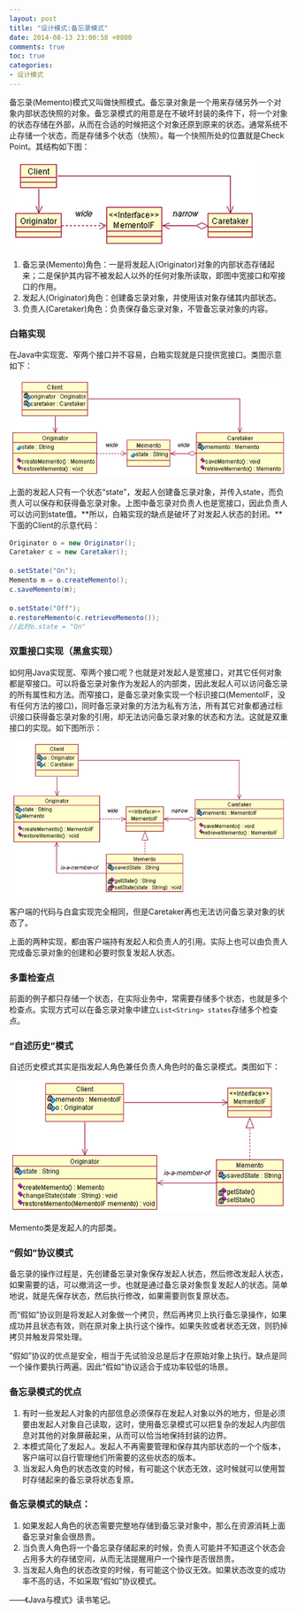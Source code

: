 ```yaml
---
layout: post
title: "设计模式:备忘录模式"
date: 2014-08-13 23:00:58 +0800
comments: true
toc: true
categories: 
- 设计模式
---
```


备忘录(Memento)模式又叫做快照模式。备忘录对象是一个用来存储另外一个对象内部状态快照的对象。备忘录模式的用意是在不破坏封装的条件下，将一个对象的状态存储在外部，从而在合适的时候把这个对象还原到原来的状态。通常系统不止存储一个状态，而是存储多个状态（快照）。每一个快照所处的位置就是Check Point。其结构如下图：

![image](/myresource/images/image_blog_20140813_231854.jpg)

<!--more-->

1. 备忘录(Memento)角色：一是将发起人(Originator)对象的内部状态存储起来；二是保护其内容不被发起人以外的任何对象所读取，即图中宽接口和窄接口的作用。
2. 发起人(Originator)角色：创建备忘录对象，并使用该对象存储其内部状态。
3. 负责人(Caretaker)角色：负责保存备忘录对象，不管备忘录对象的内容。

### 白箱实现
在Java中实现宽、窄两个接口并不容易，白箱实现就是只提供宽接口。类图示意如下：

![image](/myresource/images/image_blog_20140813_235928.jpg)

上面的发起人只有一个状态“state”，发起人创建备忘录对象，并传入state，而负责人可以保存和获得备忘录对象。上图中备忘录对负责人也是宽接口，因此负责人可以访问到state值。**所以，白箱实现的缺点是破坏了对发起人状态的封闭。**下面的Client的示意代码：

```java
Originator o = new Originator();
Caretaker c = new Caretaker();

o.setState("On");
Memento m = o.createMemento();
c.saveMemento(m);

o.setState("Off");
o.restoreMemento(c.retrieveMemento());
//此时o.state = "On"
```

### 双重接口实现（黑盒实现）
如何用Java实现宽、窄两个接口呢？也就是对发起人是宽接口，对其它任何对象都是窄接口。可以将备忘录对象作为发起人的内部类，因此发起人可以访问备忘录的所有属性和方法。而窄接口，是备忘录对象实现一个标识接口(MementoIF，没有任何方法的接口)，同时备忘录对象的方法为私有方法，所有其它对象都通过标识接口获得备忘录对象的引用，却无法访问备忘录对象的状态和方法。这就是双重接口的实现。如下图所示：

![image](/myresource/images/image_blog_20140814_220438.jpg)

客户端的代码与白盒实现完全相同，但是Caretaker再也无法访问备忘录对象的状态了。

上面的两种实现，都由客户端持有发起人和负责人的引用。实际上也可以由负责人完成备忘录对象的创建和必要时恢复发起人状态。

### 多重检查点
前面的例子都只存储一个状态，在实际业务中，常需要存储多个状态，也就是多个检查点。实现方式可以在备忘录对象中建立`List<String> states`存储多个检查点。

### “自述历史”模式
自述历史模式其实是指发起人角色兼任负责人角色时的备忘录模式。类图如下：

![image](/myresource/images/image_blog_20140815_221228.jpg)

Memento类是发起人的内部类。

### “假如”协议模式
备忘录的操作过程是，先创建备忘录对象保存发起人状态，然后修改发起人状态，如果需要的话，可以撤消这一步。也就是通过备忘录对象恢复发起人的状态。简单地说，就是先保存状态，然后执行修改，如果需要则恢复原状态。

而“假如”协议则是将发起人对象做一个拷贝，然后再拷贝上执行备忘录操作，如果成功并且状态有效，则在原对象上执行这个操作。如果失败或者状态无效，则扔掉拷贝并触发异常处理。

“假如”协议的优点是安全，相当于先试验没总是后才在原始对象上执行。缺点是同一个操作要执行两遍。因此“假如”协议适合于成功率较低的场景。

### 备忘录模式的优点
1. 有时一些发起人对象的内部信息必须保存在发起人对象以外的地方，但是必须要由发起人对象自己读取，这时，使用备忘录模式可以把复杂的发起人内部信息对其他的对象屏蔽起来，从而可以恰当地保持封装的边界。
2. 本模式简化了发起人。发起人不再需要管理和保存其内部状态的一个个版本，客户端可以自行管理他们所需要的这些状态的版本。
3. 当发起人角色的状态改变的时候，有可能这个状态无效，这时候就可以使用暂时存储起来的备忘录将状态复原。

### 备忘录模式的缺点：
1. 如果发起人角色的状态需要完整地存储到备忘录对象中，那么在资源消耗上面备忘录对象会很昂贵。
2. 当负责人角色将一个备忘录存储起来的时候，负责人可能并不知道这个状态会占用多大的存储空间，从而无法提醒用户一个操作是否很昂贵。
3. 当发起人角色的状态改变的时候，有可能这个协议无效。如果状态改变的成功率不高的话，不如采取“假如”协议模式。

——《Java与模式》读书笔记。
